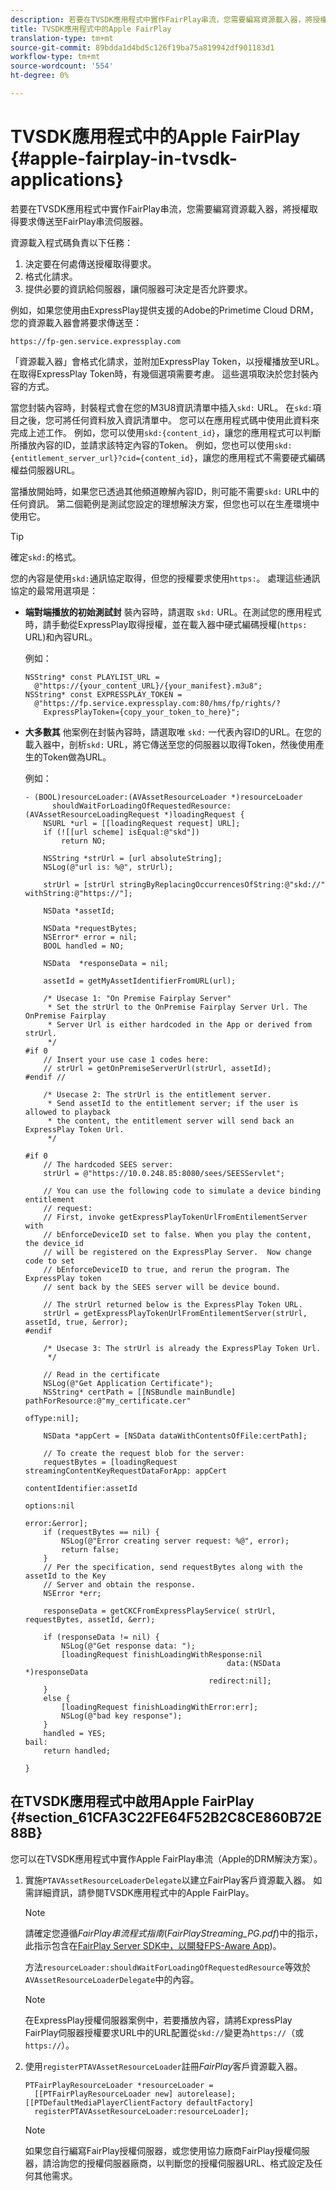 ```yaml
---
description: 若要在TVSDK應用程式中實作FairPlay串流，您需要編寫資源載入器，將授權取得要求傳送至FairPlay串流伺服器。
title: TVSDK應用程式中的Apple FairPlay
translation-type: tm+mt
source-git-commit: 89bdda1d4bd5c126f19ba75a819942df901183d1
workflow-type: tm+mt
source-wordcount: '554'
ht-degree: 0%

---
```



# TVSDK應用程式中的Apple FairPlay {#apple-fairplay-in-tvsdk-applications}

若要在TVSDK應用程式中實作FairPlay串流，您需要編寫資源載入器，將授權取得要求傳送至FairPlay串流伺服器。

資源載入程式碼負責以下任務：

1. 決定要在何處傳送授權取得要求。
1. 格式化請求。
1. 提供必要的資訊給伺服器，讓伺服器可決定是否允許要求。

例如，如果您使用由ExpressPlay提供支援的Adobe的Primetime Cloud DRM，您的資源載入器會將要求傳送至：

```
https://fp-gen.service.expressplay.com
```

「資源載入器」會格式化請求，並附加ExpressPlay Token，以授權播放至URL。 在取得ExpressPlay Token時，有幾個選項需要考慮。 這些選項取決於您封裝內容的方式。

當您封裝內容時，封裝程式會在您的M3U8資訊清單中插入`skd:` URL。 在`skd:`項目之後，您可將任何資料放入資訊清單中。 您可以在應用程式碼中使用此資料來完成上述工作。 例如，您可以使用`skd:{content_id}`，讓您的應用程式可以判斷所播放內容的ID，並請求該特定內容的Token。 例如，您也可以使用`skd:{entitlement_server_url}?cid={content_id}`，讓您的應用程式不需要硬式編碼權益伺服器URL。

當播放開始時，如果您已透過其他頻道瞭解內容ID，則可能不需要`skd:` URL中的任何資訊。 第二個範例是測試您設定的理想解決方案，但您也可以在生產環境中使用它。

>[!TIP]
>
>確定`skd:`的格式。

您的內容是使用`skd:`通訊協定取得，但您的授權要求使用`https:`。 處理這些通訊協定的最常用選項是：

* **端對端播放的初始測試封** 裝內容時，請選取 `skd:` URL。在測試您的應用程式時，請手動從ExpressPlay取得授權，並在載入器中硬式編碼授權(`https:` URL)和內容URL。

   例如：

   ```
   NSString* const PLAYLIST_URL =  
     @"https://{your_content_URL}/{your_manifest}.m3u8"; 
   NSString* const EXPRESSPLAY_TOKEN =  
     @"https://fp.service.expressplay.com:80/hms/fp/rights/? 
       ExpressPlayToken={copy_your_token_to_here}";
   ```

* **大多數其** 他案例在封裝內容時，請選取唯 `skd:` 一代表內容ID的URL。在您的載入器中，剖析`skd:` URL，將它傳送至您的伺服器以取得Token，然後使用產生的Token做為URL。

   例如：

   ```
   - (BOOL)resourceLoader:(AVAssetResourceLoader *)resourceLoader  
         shouldWaitForLoadingOfRequestedResource:(AVAssetResourceLoadingRequest *)loadingRequest { 
       NSURL *url = [[loadingRequest request] URL]; 
       if (![[url scheme] isEqual:@"skd"]) 
           return NO; 
   
       NSString *strUrl = [url absoluteString]; 
       NSLog(@"url is: %@", strUrl); 
   
       strUrl = [strUrl stringByReplacingOccurrencesOfString:@"skd://" withString:@"https://"]; 
   
       NSData *assetId; 
   
       NSData *requestBytes; 
       NSError* error = nil; 
       BOOL handled = NO; 
   
       NSData  *responseData = nil; 
   
       assetId = getMyAssetIdentifierFromURL(url); 
   
       /* Usecase 1: "On Premise Fairplay Server" 
        * Set the strUrl to the OnPremise Fairplay Server Url. The OnPremise Fairplay  
        * Server Url is either hardcoded in the App or derived from strUrl. 
        */ 
   #if 0  
       // Insert your use case 1 codes here: 
       // strUrl = getOnPremiseServerUrl(strUrl, assetId); 
   #endif // 
   
       /* Usecase 2: The strUrl is the entitlement server. 
        * Send assetId to the entitlement server; if the user is allowed to playback  
        * the content, the entitlement server will send back an ExpressPlay Token Url. 
        */ 
   
   #if 0 
       // The hardcoded SEES server: 
       strUrl = @"https://10.0.248.85:8080/sees/SEESServlet"; 
   
       // You can use the following code to simulate a device binding entitlement  
       // request:  
       // First, invoke getExpressPlayTokenUrlFromEntilementServer with  
       // bEnforceDeviceID set to false. When you play the content, the device_id  
       // will be registered on the ExpressPlay Server.  Now change code to set  
       // bEnforceDeviceID to true, and rerun the program. The ExpressPlay token  
       // sent back by the SEES server will be device bound. 
   
       // The strUrl returned below is the ExpressPlay Token URL. 
       strUrl = getExpressPlayTokenUrlFromEntilementServer(strUrl, assetId, true, &error); 
   #endif 
   
       /* Usecase 3: The strUrl is already the ExpressPlay Token Url. 
        */ 
   
       // Read in the certificate 
       NSLog(@"Get Application Certificate"); 
       NSString* certPath = [[NSBundle mainBundle] pathForResource:@"my_certificate.cer"  
                                                            ofType:nil]; 
   
       NSData *appCert = [NSData dataWithContentsOfFile:certPath]; 
   
       // To create the request blob for the server: 
       requestBytes = [loadingRequest streamingContentKeyRequestDataForApp: appCert 
                                                         contentIdentifier:assetId  
                                                                   options:nil  
                                                                     error:&error]; 
       if (requestBytes == nil) { 
           NSLog(@"Error creating server request: %@", error); 
           return false; 
       } 
       // Per the specification, send requestBytes along with the assetId to the Key 
       // Server and obtain the response. 
       NSError *err; 
   
       responseData = getCKCFromExpressPlayService( strUrl, requestBytes, assetId, &err); 
   
       if (responseData != nil) { 
           NSLog(@"Get response data: "); 
           [loadingRequest finishLoadingWithResponse:nil  
                                                data:(NSData *)responseData 
                                            redirect:nil]; 
       } 
       else { 
           [loadingRequest finishLoadingWithError:err]; 
           NSLog(@"bad key response"); 
       } 
       handled = YES; 
   bail: 
       return handled; 
   
   }
   ```

## 在TVSDK應用程式中啟用Apple FairPlay {#section_61CFA3C22FE64F52B2C8CE860B72E88B}

您可以在TVSDK應用程式中實作Apple FairPlay串流（Apple的DRM解決方案）。

1. 實施`PTAVAssetResourceLoaderDelegate`以建立FairPlay客戶資源載入器。 如需詳細資訊，請參閱TVSDK應用程式中的Apple FairPlay。

   >[!NOTE]
   >
   >請確定您遵循&#x200B;*FairPlay串流程式指南*(*FairPlayStreaming_PG.pdf*)中的指示，此指示包含在[FairPlay Server SDK中，以開發FPS-Aware App](https://developer.apple.com/services-account/download?path=/Developer_Tools/FairPlay_Streaming_SDK/FairPlay_Streaming_Server_SDK.zip))。

   方法`resourceLoader:shouldWaitForLoadingOfRequestedResource`等效於`AVAssetResourceLoaderDelegate`中的內容。

   >[!NOTE]
   >
   >在ExpressPlay授權伺服器案例中，若要播放內容，請將ExpressPlay FairPlay伺服器授權要求URL中的URL配置從`skd://`變更為`https://`（或`https://`）。

1. 使用`registerPTAVAssetResourceLoader`註冊&#x200B;*FairPlay*&#x200B;客戶資源載入器。

   ```
   PTFairPlayResourceLoader *resourceLoader =  
     [[PTFairPlayResourceLoader new] autorelease];  
   [[PTDefaultMediaPlayerClientFactory defaultFactory]  
     registerPTAVAssetResourceLoader:resourceLoader];
   ```

   >[!NOTE]
   >
   >如果您自行編寫FairPlay授權伺服器，或您使用協力廠商FairPlay授權伺服器，請洽詢您的授權伺服器廠商，以判斷您的授權伺服器URL、格式設定及任何其他需求。